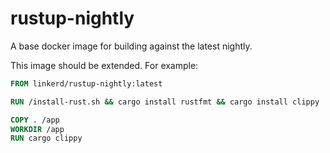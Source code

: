# rustup-nightly

A base docker image for building against the latest nightly.

This image should be extended.  For example:

```Dockerfile
FROM linkerd/rustup-nightly:latest

RUN /install-rust.sh && cargo install rustfmt && cargo install clippy

COPY . /app
WORKDIR /app
RUN cargo clippy
```

